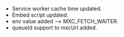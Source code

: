 - Service worker cache time updated.
- Embed script updated.
- env value added --> MXC_FETCH_WAITER.
- queueId support to mxcUrl added.
